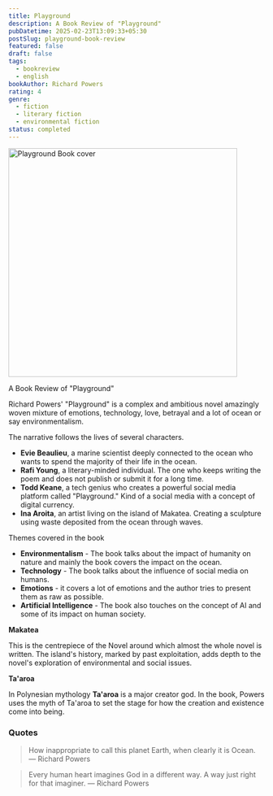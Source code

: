 ```yaml
---
title: Playground
description: A Book Review of "Playground"
pubDatetime: 2025-02-23T13:09:33+05:30
postSlug: playground-book-review
featured: false
draft: false
tags:
  - bookreview
  - english
bookAuthor: Richard Powers
rating: 4
genre:
  - fiction
  - literary fiction
  - environmental fiction
status: completed
---
```


<img src="https://images-na.ssl-images-amazon.com/images/S/compressed.photo.goodreads.com/books/1712677708i/205478762.jpg" style="height: 450px;" alt="Playground Book cover">

A Book Review of "Playground"

Richard Powers' "Playground" is a complex and ambitious novel amazingly woven mixture of emotions, technology, love, betrayal and a lot of ocean or say environmentalism.

The narrative follows the lives of several characters.

- **Evie Beaulieu**, a marine scientist deeply connected to the ocean who wants to spend the majority of their life in the ocean.
- **Rafi Young**, a literary-minded individual. The one who keeps writing the poem and does not publish or submit it for a long time.
- **Todd Keane**, a tech genius who creates a powerful social media platform called "Playground." Kind of a social media with a concept of digital currency.
- **Ina Aroita**, an artist living on the island of Makatea. Creating a sculpture using waste deposited from the ocean through waves.

Themes covered in the book

- **Environmentalism** - The book talks about the impact of humanity on nature and mainly the book covers the impact on the ocean.
- **Technology** - The book talks about the influence of social media on humans.
- **Emotions** - it covers a lot of emotions and the author tries to present them as raw as possible.
- **Artificial Intelligence** - The book also touches on the concept of AI and some of its impact on human society.

**Makatea**

This is the centrepiece of the Novel around which almost the whole novel is written. The island's history, marked by past exploitation, adds depth to the novel's exploration of environmental and social issues.

**Ta'aroa**

In Polynesian mythology **Ta'aroa** is a major creator god. In the book, Powers uses the myth of Ta'aroa to set the stage for how the creation and existence come into being.

### **Quotes**

> How inappropriate to call this planet Earth, when clearly it is Ocean. ― Richard Powers

> Every human heart imagines God in a different way. A way just right for that imaginer. ― Richard Powers
